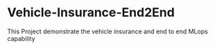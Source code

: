# Vehicle-Insurance-End2End
This Project demonstrate the vehicle insurance and end to end MLops capability
